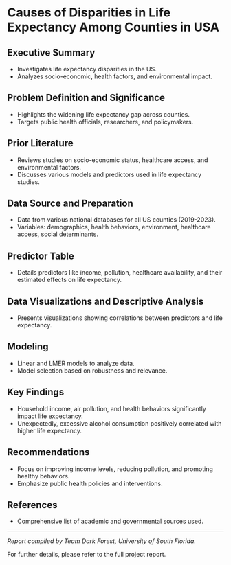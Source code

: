 # Causes of Disparities in Life Expectancy Among Counties in USA

## Executive Summary
- Investigates life expectancy disparities in the US.
- Analyzes socio-economic, health factors, and environmental impact.

## Problem Definition and Significance
- Highlights the widening life expectancy gap across counties.
- Targets public health officials, researchers, and policymakers.

## Prior Literature
- Reviews studies on socio-economic status, healthcare access, and environmental factors.
- Discusses various models and predictors used in life expectancy studies.

## Data Source and Preparation
- Data from various national databases for all US counties (2019-2023).
- Variables: demographics, health behaviors, environment, healthcare access, social determinants.

## Predictor Table
- Details predictors like income, pollution, healthcare availability, and their estimated effects on life expectancy.

## Data Visualizations and Descriptive Analysis
- Presents visualizations showing correlations between predictors and life expectancy.

## Modeling
- Linear and LMER models to analyze data.
- Model selection based on robustness and relevance.

## Key Findings
- Household income, air pollution, and health behaviors significantly impact life expectancy.
- Unexpectedly, excessive alcohol consumption positively correlated with higher life expectancy.

## Recommendations
- Focus on improving income levels, reducing pollution, and promoting healthy behaviors.
- Emphasize public health policies and interventions.

## References
- Comprehensive list of academic and governmental sources used.

---

*Report compiled by Team Dark Forest, University of South Florida.*

For further details, please refer to the full project report.
